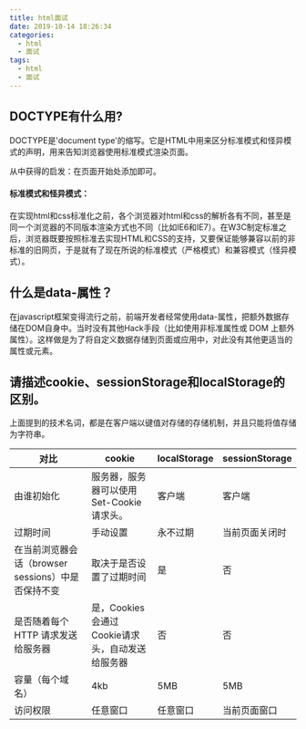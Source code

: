 ```yaml
---
title: html面试
date: 2019-10-14 18:26:34
categories: 
  - html
  - 面试
tags: 
  - html
  - 面试
---
```

## DOCTYPE有什么用?
 <!--more-->
DOCTYPE是'document type'的缩写。它是HTML中用来区分标准模式和怪异模式的声明，用来告知浏览器使用标准模式渲染页面。

从中获得的启发：在页面开始处添加<!DOCTYPE html>即可。

#### 标准模式和怪异模式：
在实现html和css标准化之前，各个浏览器对html和css的解析各有不同，甚至是同一个浏览器的不同版本渲染方式也不同（比如IE6和IE7）。在W3C制定标准之后，浏览器既要按照标准去实现HTML和CSS的支持，又要保证能够兼容以前的非标准的旧网页，于是就有了现在所说的标准模式（严格模式）和兼容模式（怪异模式）。

## 什么是data-属性？
在javascript框架变得流行之前，前端开发者经常使用data-属性，把额外数据存储在DOM自身中。当时没有其他Hack手段（比如使用非标准属性或 DOM 上额外属性）。这样做是为了将自定义数据存储到页面或应用中，对此没有其他更适当的属性或元素。

## 请描述cookie、sessionStorage和localStorage的区别。
上面提到的技术名词，都是在客户端以键值对存储的存储机制，并且只能将值存储为字符串。

对比 | cookie |  localStorage | sessionStorage  
-|-|-|-
由谁初始化 | 服务器，服务器可以使用Set-Cookie请求头。 | 客户端 | 客户端 |
过期时间 | 手动设置 | 永不过期 | 当前页面关闭时 |
在当前浏览器会话（browser sessions）中是否保持不变 | 取决于是否设置了过期时间 | 是 | 否 |
是否随着每个 HTTP 请求发送给服务器 | 是，Cookies 会通过Cookie请求头，自动发送给服务器 | 否 | 否 |
容量（每个域名） | 4kb | 5MB | 5MB |
访问权限 | 任意窗口 | 任意窗口 | 当前页面窗口 |